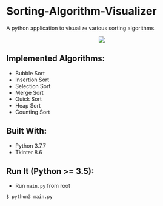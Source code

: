 # Sorting-Algorithm-Visualizer

<p>A python application to visualize various sorting algorithms.</p>
<!-- <table>
  <tr>
    <td><img  src="img/ss1.png"></td>
    <td><img  src="img/ss2.png"></td>
    <td><img  src="img/ss3.png"></td>
  </tr>
</table> -->
<p align='center'><img  src="img/ss1.png"></p>

## Implemented Algorithms:
* Bubble Sort 
* Insertion Sort 
* Selection Sort 
* Merge Sort 
* Quick Sort 
* Heap Sort 
* Counting Sort

## Built With:
* Python 3.7.7
* Tkinter 8.6

<!-- ## Screenshots: -->
<!-- <p align="center"><img height="500" src="img/ss1.png"></p>
<p align="center"><img height="500" src="img/ss2.png"></p>
<p align="center"><img height="500" src="img/ss3.png"></p> -->

## Run It (Python >= 3.5):
- Run ```main.py``` from root
```bash
$ python3 main.py 
```
